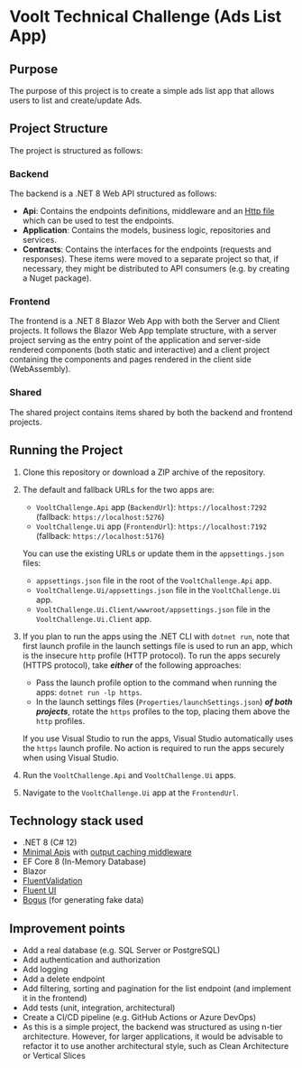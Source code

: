 # Voolt Technical Challenge (Ads List App)

## Purpose

The purpose of this project is to create a simple ads list app that allows users 
to list and create/update Ads.


## Project Structure

The project is structured as follows:


### Backend

The backend is a .NET 8 Web API structured as follows:

- **Api**: Contains the endpoints definitions, middleware and an [Http file](https://learn.microsoft.com/en-us/aspnet/core/test/http-files?view=aspnetcore-8.0) which can be used to test the endpoints.
- **Application**: Contains the models, business logic, repositories and services.
- **Contracts**: Contains the interfaces for the endpoints (requests and responses). These items were moved to a separate project so that, if necessary, they might be distributed to API consumers (e.g. by creating a Nuget package).


### Frontend

The frontend is a .NET 8 Blazor Web App with both the Server and Client projects. 
It follows the Blazor Web App template structure, with a server project serving as the entry point 
of the application and server-side rendered components (both static and interactive) 
and a client project containing the components and pages rendered in the client side (WebAssembly).


### Shared

The shared project contains items shared by both the backend and frontend projects.


## Running the Project

1. Clone this repository or download a ZIP archive of the repository.

1. The default and fallback URLs for the two apps are:

   - `VooltChallenge.Api` app (`BackendUrl`): `https://localhost:7292` (fallback: `https://localhost:5276`)
   - `VooltChallenge.Ui` app (`FrontendUrl`): `https://localhost:7192` (fallback: `https://localhost:5176`)
   
   You can use the existing URLs or update them in the `appsettings.json` files:

   - `appsettings.json` file in the root of the `VooltChallenge.Api` app.
   - `VooltChallenge.Ui/appsettings.json` file in the `VooltChallenge.Ui` app.
   - `VooltChallenge.Ui.Client/wwwroot/appsettings.json` file in the `VooltChallenge.Ui.Client` app.
  
1. If you plan to run the apps using the .NET CLI with `dotnet run`, note that first launch profile in the launch settings file is used to run an app, which is the insecure `http` profile (HTTP protocol). To run the apps securely (HTTPS protocol), take ***either*** of the following approaches:

   - Pass the launch profile option to the command when running the apps: `dotnet run -lp https`.
   - In the launch settings files (`Properties/launchSettings.json`) ***of both projects***, rotate the `https` profiles to the top, placing them above the `http` profiles.
  
   If you use Visual Studio to run the apps, Visual Studio automatically uses the `https` launch profile. No action is required to run the apps securely when using Visual Studio.

1. Run the `VooltChallenge.Api` and `VooltChallenge.Ui` apps.

1. Navigate to the `VooltChallenge.Ui` app at the `FrontendUrl`.


## Technology stack used

- .NET 8 (C# 12)
- [Minimal Apis](https://learn.microsoft.com/en-us/aspnet/core/fundamentals/minimal-apis/overview?view=aspnetcore-8.0) with [output caching middleware](https://learn.microsoft.com/en-us/aspnet/core/performance/caching/output?view=aspnetcore-8.0)
- EF Core 8 (In-Memory Database)
- Blazor
- [FluentValidation](https://fluentvalidation.net/)
- [Fluent UI](https://www.fluentui-blazor.net/)
- [Bogus](https://github.com/bchavez/Bogus) (for generating fake data)


## Improvement points

- Add a real database (e.g. SQL Server or PostgreSQL)
- Add authentication and authorization
- Add logging
- Add a delete endpoint
- Add filtering, sorting and pagination for the list endpoint (and implement it in the frontend)
- Add tests (unit, integration, architectural)
- Create a CI/CD pipeline (e.g. GitHub Actions or Azure DevOps)
- As this is a simple project, the backend was structured as using n-tier architecture. However, for larger applications, it would be advisable to refactor it to use another architectural style, such as Clean Architecture or Vertical Slices
